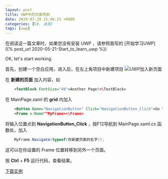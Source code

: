 ```yaml
---
layout: post
title: UWP中的页面导航
date: 2020-07-29 15:46:23 +0800
categories: [C#, 桌面]
tags: [uwp]
---
```


在阅读这一篇文章时，如果您没有安装 UWP ，请参照我写的
[开始学习UWP]({% post_url 2020-05-21-Start_to_learn_uwp %})

OK, let's start working.

首先，创建一个空白应用，进入后，在左上角项目中新建项目
![UWP加入新页面](https://laipuran.github.io/blog-img/UWP%E5%8A%A0%E5%85%A5%E6%96%B0%E9%A1%B5%E9%9D%A2.png)

在 **新建的页面** 加入内容，如
```xml
    <TextBlock FontSize="48">Another Page!<\TextBlock>
```

在 MainPage.xaml 的 **grid** 内加入
```xml
    <Button Name="NavigationButton" Click="NavigationButton_Click">Go to next page<\Button>
    <Frame x:Name""MyFrame><\Frame>
```

将输入位置点到 **NavigationButton_Click** ，按F12导航到 MainPage.xaml.cs 函数处，加入
```cs
    MyFrame.Navigate(typeof(你新建页面的名字));
```
这可以在你设置的 Frame 位置转移到另外一个页面。

按 **Ctrl** + **F5** 运行代码，查看结果。

[下载实例](https://laipuran.github.io/blog-img/Navigate.rar)

<script src="https://utteranc.es/client.js"
        repo="laipuran/laipuran.github.io"
        issue-term="title"
        label="💬Comment"
        theme="github-dark"
        crossorigin="anonymous"
        async>
</script>
